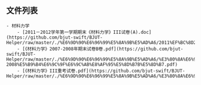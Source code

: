 

## 文件列表

    - 材料力学
        - [2011－2012学年第一学期期末《材料力学》III试卷(A).doc](https://github.com/bjut-swift/BJUT-Helper/raw/master/./%E6%9D%90%E6%96%99%E5%8A%9B%E5%AD%A6/2011%EF%BC%8D2012%E5%AD%A6%E5%B9%B4%E7%AC%AC%E4%B8%80%E5%AD%A6%E6%9C%9F%E6%9C%9F%E6%9C%AB%E3%80%8A%E6%9D%90%E6%96%99%E5%8A%9B%E5%AD%A6%E3%80%8BIII%E8%AF%95%E5%8D%B7%28A%29.doc)
        - [《材料力学》2007-2008年期末试卷B卷.pdf](https://github.com/bjut-swift/BJUT-Helper/raw/master/./%E6%9D%90%E6%96%99%E5%8A%9B%E5%AD%A6/%E3%80%8A%E6%9D%90%E6%96%99%E5%8A%9B%E5%AD%A6%E3%80%8B2007-2008%E5%B9%B4%E6%9C%9F%E6%9C%AB%E8%AF%95%E5%8D%B7B%E5%8D%B7.pdf)
        - [《材料力学》III重考试卷.pdf](https://github.com/bjut-swift/BJUT-Helper/raw/master/./%E6%9D%90%E6%96%99%E5%8A%9B%E5%AD%A6/%E3%80%8A%E6%9D%90%E6%96%99%E5%8A%9B%E5%AD%A6%E3%80%8BIII%E9%87%8D%E8%80%83%E8%AF%95%E5%8D%B7.pdf)
